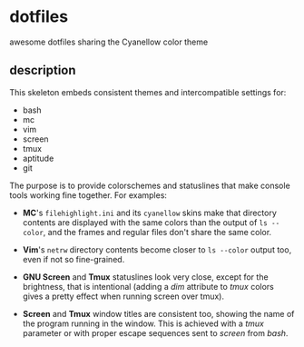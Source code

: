 # dotfiles

awesome dotfiles sharing the Cyanellow color theme

## description

This skeleton embeds consistent themes and intercompatible settings for:

* bash
* mc
* vim
* screen
* tmux
* aptitude
* git

The purpose is to provide colorschemes and statuslines that make console tools
working fine together. For examples:

- **MC**'s `filehighlight.ini` and its `cyanellow` skins make that directory
  contents are displayed with the same colors than the output of `ls --color`,
  and the frames and regular files don't share the same color.

- **Vim**'s `netrw` directory contents become closer to `ls --color` output
  too, even if not so fine-grained.

- **GNU Screen** and **Tmux** statuslines look very close, except for the
  brightness, that is intentional (adding a *dim* attribute to *tmux* colors
  gives a pretty effect when running screen over tmux).

- **Screen** and **Tmux** window titles are consistent too, showing the name
  of the program running in the window. This is achieved with a *tmux* parameter
  or with proper escape sequences sent to *screen* from *bash*.

